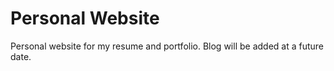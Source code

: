 # Personal Website

Personal website for my resume and portfolio. Blog will be added at a future date.

